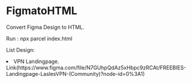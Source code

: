 # FigmatoHTML
Convert Figma Design to HTML.

Run : npx parcel index.html

List Design: 
<li> VPN Landingpage. Link(https://www.figma.com/file/N7GUhpQdAz5xHbpc9zRCAt/FREEBIES-Landingpage-LaslesVPN-(Community)?node-id=0%3A1)

